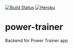 [![Build Status](https://travis-ci.org/xcesco/power-trainer.svg?branch=master)](https://travis-ci.org/xcesco/power-trainer)
[![Heroku](http://heroku-badge.herokuapp.com/?app=power-trainer&style=flat)](https://power-trainer.herokuapp.com)

# power-trainer
Backend for Power Trainer app
